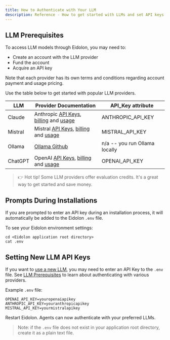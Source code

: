```yaml
---
title: How to Authenticate with Your LLM
description: Reference - How to get started with LLMs and set API keys
---
```


## LLM Prerequisites

To access LLM models through Eidolon, you may need to:

- Create an account with the LLM provider
- Fund the account
- Acquire an API key

Note that each provider has its own terms and conditions regarding account payment and usage pricing.

Use the table below to get started with popular LLM providers. 

| LLM | Provider Documentation | API_Key attribute |
| --- | --- | --- |
| Claude | Anthropic <a href="https://console.anthropic.com/settings/keys" target=_blank>API Keys</a>, <a href="https://console.anthropic.com/settings/plans" target=_blank>billing</a> and <a href="https://console.anthropic.com/settings/usage" target=_blank>usage</a> | ANTHROPIC_API_KEY |
| Mistral | Mistral <a href="https://console.mistral.ai/api-keys/" target=_blank>API Keys</a>, <a href="https://console.mistral.ai/billing/" target=_blank>billing</a> and <a href="https://console.mistral.ai/usage/" target=_blank>usage</a> | MISTRAL_API_KEY |
| Ollama | <a href="https://github.com/ollama/ollama" target=_blank>Ollama Github</a> | n/a -- you run Ollama locally |
| ChatGPT | OpenAI <a href="https://platform.openai.com/api-keys" target=_blank>API Keys</a>, <a href="https://platform.openai.com/settings/organization/billing/overview" target=_blank>billing</a> and <a href="https://platform.openai.com/usage" target=_blank>usage</a>  | OPENAI_API_KEY |

>👉 Hot tip! Some LLM providers offer evaluation credits. It's a great way to get started and save money.


## Prompts During Installations

If you are prompted to enter an API key during an installation process, it will automatically be added to the Eidolon `.env` file. 

To see your Eidolon environment settings:

```console
cd <Eidolon application root directory>
cat .env
```
## Setting New LLM API Keys

If you want to [use a new LLM](/docs/howto/swap_llm), you may need to enter an API Key to the `.env` file. See [LLM Prerequisites](#llm-prerequisites) to learn about authenticating with various providers.

Example `.env` file:

```text
OPENAI_API_KEY=youropenaiapikey
ANTHROPIC_API_KEY=youranthropicapikey
MISTRAL_API_KEY=yourmistralapikey
```

Restart Eidolon. Agents can now authenticate with your preferred LLMs.

>Note: if the `.env` file does not exist in your application root directory, create it as a plain text file.

